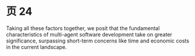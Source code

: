 # 页 24
Taking all these factors together, we posit that the fundamental characteristics of multi-agent software development take on greater significance, surpassing short-term concerns like time and economic costs in the current landscape.